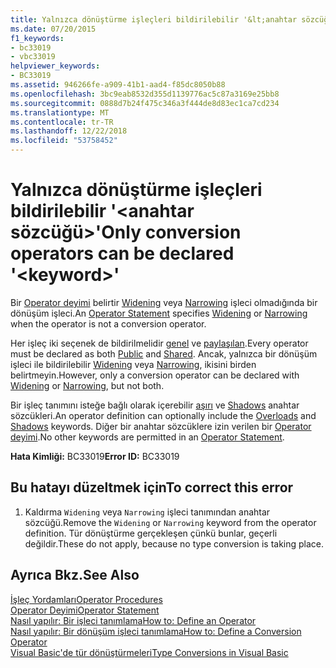 ```yaml
---
title: Yalnızca dönüştürme işleçleri bildirilebilir '&lt;anahtar sözcüğü&gt;'
ms.date: 07/20/2015
f1_keywords:
- bc33019
- vbc33019
helpviewer_keywords:
- BC33019
ms.assetid: 946266fe-a909-41b1-aad4-f85dc8050b88
ms.openlocfilehash: 3bc9eab8532d355d1139776ac5c87a3169e25bb8
ms.sourcegitcommit: 0888d7b24f475c346a3f444de8d83ec1ca7cd234
ms.translationtype: MT
ms.contentlocale: tr-TR
ms.lasthandoff: 12/22/2018
ms.locfileid: "53758452"
---
```

# <a name="only-conversion-operators-can-be-declared-ltkeywordgt"></a><span data-ttu-id="835a0-102">Yalnızca dönüştürme işleçleri bildirilebilir '&lt;anahtar sözcüğü&gt;'</span><span class="sxs-lookup"><span data-stu-id="835a0-102">Only conversion operators can be declared '&lt;keyword&gt;'</span></span>
<span data-ttu-id="835a0-103">Bir [Operator deyimi](../../visual-basic/language-reference/statements/operator-statement.md) belirtir [Widening](../../visual-basic/language-reference/modifiers/widening.md) veya [Narrowing](../../visual-basic/language-reference/modifiers/narrowing.md) işleci olmadığında bir dönüşüm işleci.</span><span class="sxs-lookup"><span data-stu-id="835a0-103">An [Operator Statement](../../visual-basic/language-reference/statements/operator-statement.md) specifies [Widening](../../visual-basic/language-reference/modifiers/widening.md) or [Narrowing](../../visual-basic/language-reference/modifiers/narrowing.md) when the operator is not a conversion operator.</span></span>  
  
 <span data-ttu-id="835a0-104">Her işleç iki seçenek de bildirilmelidir [genel](../../visual-basic/language-reference/modifiers/public.md) ve [paylaşılan](../../visual-basic/language-reference/modifiers/shared.md).</span><span class="sxs-lookup"><span data-stu-id="835a0-104">Every operator must be declared as both [Public](../../visual-basic/language-reference/modifiers/public.md) and [Shared](../../visual-basic/language-reference/modifiers/shared.md).</span></span> <span data-ttu-id="835a0-105">Ancak, yalnızca bir dönüşüm işleci ile bildirilebilir [Widening](../../visual-basic/language-reference/modifiers/widening.md) veya [Narrowing](../../visual-basic/language-reference/modifiers/narrowing.md), ikisini birden belirtmeyin.</span><span class="sxs-lookup"><span data-stu-id="835a0-105">However, only a conversion operator can be declared with [Widening](../../visual-basic/language-reference/modifiers/widening.md) or [Narrowing](../../visual-basic/language-reference/modifiers/narrowing.md), but not both.</span></span>  
  
 <span data-ttu-id="835a0-106">Bir işleç tanımını isteğe bağlı olarak içerebilir [aşırı](../../visual-basic/language-reference/modifiers/overloads.md) ve [Shadows](../../visual-basic/language-reference/modifiers/shadows.md) anahtar sözcükleri.</span><span class="sxs-lookup"><span data-stu-id="835a0-106">An operator definition can optionally include the [Overloads](../../visual-basic/language-reference/modifiers/overloads.md) and [Shadows](../../visual-basic/language-reference/modifiers/shadows.md) keywords.</span></span> <span data-ttu-id="835a0-107">Diğer bir anahtar sözcüklere izin verilen bir [Operator deyimi](../../visual-basic/language-reference/statements/operator-statement.md).</span><span class="sxs-lookup"><span data-stu-id="835a0-107">No other keywords are permitted in an [Operator Statement](../../visual-basic/language-reference/statements/operator-statement.md).</span></span>  
  
 <span data-ttu-id="835a0-108">**Hata Kimliği:** BC33019</span><span class="sxs-lookup"><span data-stu-id="835a0-108">**Error ID:** BC33019</span></span>  
  
## <a name="to-correct-this-error"></a><span data-ttu-id="835a0-109">Bu hatayı düzeltmek için</span><span class="sxs-lookup"><span data-stu-id="835a0-109">To correct this error</span></span>  
  
1.  <span data-ttu-id="835a0-110">Kaldırma `Widening` veya `Narrowing` işleci tanımından anahtar sözcüğü.</span><span class="sxs-lookup"><span data-stu-id="835a0-110">Remove the `Widening` or `Narrowing` keyword from the operator definition.</span></span> <span data-ttu-id="835a0-111">Tür dönüştürme gerçekleşen çünkü bunlar, geçerli değildir.</span><span class="sxs-lookup"><span data-stu-id="835a0-111">These do not apply, because no type conversion is taking place.</span></span>  
  
## <a name="see-also"></a><span data-ttu-id="835a0-112">Ayrıca Bkz.</span><span class="sxs-lookup"><span data-stu-id="835a0-112">See Also</span></span>  
 [<span data-ttu-id="835a0-113">İşleç Yordamları</span><span class="sxs-lookup"><span data-stu-id="835a0-113">Operator Procedures</span></span>](../../visual-basic/programming-guide/language-features/procedures/operator-procedures.md)  
 [<span data-ttu-id="835a0-114">Operator Deyimi</span><span class="sxs-lookup"><span data-stu-id="835a0-114">Operator Statement</span></span>](../../visual-basic/language-reference/statements/operator-statement.md)  
 [<span data-ttu-id="835a0-115">Nasıl yapılır: Bir işleci tanımlama</span><span class="sxs-lookup"><span data-stu-id="835a0-115">How to: Define an Operator</span></span>](../../visual-basic/programming-guide/language-features/procedures/how-to-define-an-operator.md)  
 [<span data-ttu-id="835a0-116">Nasıl yapılır: Bir dönüşüm işleci tanımlama</span><span class="sxs-lookup"><span data-stu-id="835a0-116">How to: Define a Conversion Operator</span></span>](../../visual-basic/programming-guide/language-features/procedures/how-to-define-a-conversion-operator.md)  
 [<span data-ttu-id="835a0-117">Visual Basic'de tür dönüştürmeleri</span><span class="sxs-lookup"><span data-stu-id="835a0-117">Type Conversions in Visual Basic</span></span>](../../visual-basic/programming-guide/language-features/data-types/type-conversions.md)
